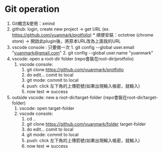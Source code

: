 # Git operation
1.    Git概念&使用：xmind
3.    github: login, create new project -> get URL (ex. https://github.com/yuanmark/protfolio)
    *    順便安裝：octotree (chrome store) -> 開啟此plugin後，將原本URL改為上面我的URL
2.    vscode console : 只要做一次
    1.    git config --global user.email "yuanmark@gmail.com"
    2.    git config --global user.name "yuanmark"
1. vscode: open a root-dir folder (repo會裝在root-dir/protfolio)
    1. vscode console:
        1. git clone https://github.com/yuanmark/protfolio
        1. do edit... comit to local
        1. git mode: commit to local
		1. push: click 左下角的上傳箭號(如果出現輸入帳密，就輸入)
        1. now test => success
1. outside vscode: new a root-dir/target-folder (repo會裝在root-dir/target-folder)
    1. vscode: open target-folder
    1. vscode console:
        1. cd ..
        1. git clone https://github.com/yuanmark/folder target-folder
        1. do edit... comit to local
        1. git mode: commit to local
		1. push: click 左下角的上傳箭號(如果出現輸入帳密，就輸入)
        1. now test => success
